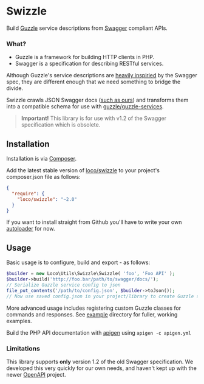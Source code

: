 # Swizzle

Build [Guzzle](http://guzzlephp.org) service descriptions from [Swagger](https://helloreverb.com/developers/swagger) compliant APIs.

### What?

 - Guzzle is a framework for building HTTP clients in PHP.
 - Swagger is a specification for describing RESTful services.

Although Guzzle's service descriptions are [heavily inspiried](http://docs.guzzlephp.org/en/latest/webservice-client/guzzle-service-descriptions.html) by the Swagger spec, they are different enough that we need something to bridge the divide.

Swizzle crawls JSON Swagger docs ([such as ours](https://localise.biz/api/swagger)) and transforms them into a compatible schema for use with [guzzle/guzzle-services](https://github.com/guzzle/guzzle-services).


> **Important!** This library is for use with v1.2 of the Swagger specification which is obsolete.


## Installation

Installation is via [Composer](http://getcomposer.org/doc/00-intro.md#using-composer).

Add the latest stable version of [loco/swizzle](https://packagist.org/packages/loco/swizzle) to your project's composer.json file as follows:

```json
{
  "require": {
    "loco/swizzle": "~2.0"
  }
}
```

If you want to install straight from Github you'll have to write your own [autoloader](https://gist.github.com/jwage/221634) for now.


## Usage 

Basic usage is to configure, build and export - as follows:

```php 
$builder = new Loco\Utils\Swizzle\Swizzle( 'foo', 'Foo API' );
$builder->build('http://foo.bar/path/to/swagger/docs/');
// Serialize Guzzle service config to json
file_put_contents('/path/to/config.json', $builder->toJson());
// Now use saved config.json in your project/library to create Guzzle service.
```

More advanced usage includes registering custom Guzzle classes for commands and responses. See [example](https://github.com/loco/swizzle/tree/master/example) directory for fuller, working examples.

Build the PHP API documentation with [apigen](http://apigen.org/) using `apigen -c apigen.yml`


### Limitations

This library supports **only** version 1.2 of the old Swagger specification. We developed this very quickly for our own needs, and haven't kept up with the newer [OpenAPI](https://swagger.io/specification/) project. 
